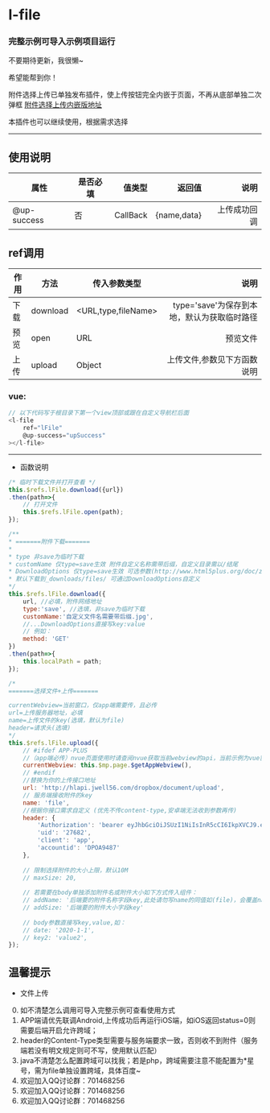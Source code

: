 # l-file

### 完整示例可导入示例项目运行
不要期待更新，我很懒~

希望能帮到你！

附件选择上传已单独发布插件，使上传按钮完全内嵌于页面，不再从底部单独二次弹框
[附件选择上传内嵌版地址](https://ext.dcloud.net.cn/plugin?id=5459)

本插件也可以继续使用，根据需求选择

---

## 使用说明
| 属性| 是否必填|  值类型| 返回值| 说明|
| --------- | -------- | -----: | --: | --: |
| @up-success|否 | CallBack|{name,data} | 上传成功回调|

## ref调用
|作用 | 方法| 传入参数类型|  说明|
|---- | --------- | -------- | --: |
|下载| download|<URL,type,fileName>| type='save'为保存到本地，默认为获取临时路径|
|预览| open|URL| 预览文件|
|上传| upload|Object| 上传文件,参数见下方函数说明|

### vue:
``` javascript
// 以下代码写于根目录下第一个view顶部或跟在自定义导航栏后面
<l-file 
	ref="lFile" 
	@up-success="upSuccess"
></l-file>
```

---
* 函数说明


``` javascript
/* 临时下载文件并打开查看 */
this.$refs.lFile.download({url})
.then(path=>{
	// 打开文件
	this.$refs.lFile.open(path);
});

/**
* =======附件下载=======
* 
* type 非save为临时下载
* customName 仅type=save生效 附件自定义名称需带后缀，自定义目录需以/结尾
* DownloadOptions 仅type=save生效 可选参数(http://www.html5plus.org/doc/zh_cn/downloader.html#plus.downloader.DownloadOptions)
* 默认下载到_downloads/files/ 可通过DownloadOptions自定义
*/
this.$refs.lFile.download({
	url, //必填，附件网络地址
	type:'save', //选填，非save为临时下载
	customName:'自定义文件名需要带后缀.jpg',
	//...DownloadOptions直接写key:value 
	// 例如：
	method: 'GET'
})
.then(path=>{
	this.localPath = path;
});

/* 
=======选择文件+上传=======

currentWebview=当前窗口，仅app端需要传，且必传
url=上传服务器地址，必填
name=上传文件的key(选填，默认为file)
header=请求头(选填)
*/
this.$refs.lFile.upload({
	// #ifdef APP-PLUS
	//（app端必传）nvue页面使用时请查阅nvue获取当前webview的api，当前示例为vue窗口
	currentWebview: this.$mp.page.$getAppWebview(),
	// #endif
	//替换为你的上传接口地址
	url: 'http://hlapi.jwell56.com/dropbox/document/upload',
	// 服务端接收附件的key
	name: 'file',
	//根据你接口需求自定义 (优先不传content-type,安卓端无法收到参数再传)
	header: {
		'Authorization': 'bearer eyJhbGciOiJSUzI1NiIsInR5cCI6IkpXVCJ9.eyJ1c2VySW5mbyI6eyJ1c2VyTmFtZSI6',
		'uid': '27682',
		'client': 'app',
		'accountid': 'DPOA9487'
	},
	
	// 限制选择附件的大小上限，默认10M
	// maxSize: 20,
	
	// 若需要在body单独添加附件名或附件大小如下方式传入组件：
	// addName: '后端要的附件名称字段key,此处请勿写name的同值如(file)，会覆盖name',
	// addSize: '后端要的附件大小字段key'
	
	// body参数直接写key,value,如：
	// date: '2020-1-1',
	// key2: 'value2',
});

```

## 温馨提示
	
* 文件上传
0. 如不清楚怎么调用可导入完整示例可查看使用方式	
1. APP端请优先联调Android,上传成功后再运行iOS端，如iOS返回status=0则需要后端开启允许跨域；
2. header的Content-Type类型需要与服务端要求一致，否则收不到附件（服务端若没有明文规定则可不写，使用默认匹配）
3. java不清楚怎么配置跨域可以找我；若是php，跨域需要注意不能配置为*星号，需为file单独设置跨域，具体百度~
4. 欢迎加入QQ讨论群：701468256
5. 欢迎加入QQ讨论群：701468256
6. 欢迎加入QQ讨论群：701468256